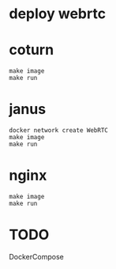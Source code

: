 
# deploy webrtc 

# coturn
```
make image
make run
```

# janus
```
docker network create WebRTC
make image
make run
```

# nginx
```
make image
make run
```

# TODO
DockerCompose
